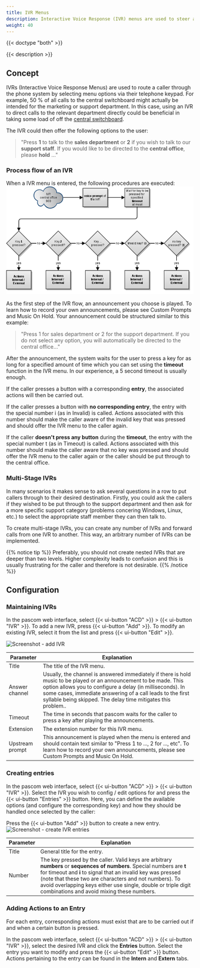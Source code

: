 ```yaml
---
title: IVR Menus
description: Interactive Voice Response (IVR) menus are used to steer and direct callers through option menus to enhance call routing and customer service.
weight: 40
---
```


{{< doctype "both" >}}
 
{{< description >}}

## Concept

IVRs (Interactive Voice Response Menus) are used to route a caller through the phone system by selecting menu options via their telephone keypad. For example, 50 % of all calls to the central switchboard might actually be intended for the marketing or support department. In this case, using an IVR to direct calls to the relevant department directly could be beneficial in taking some load of off the [central switchboard](https://www.pascom.net/en/call-center/ "pascom ContactCenter Tools").

The IVR could then offer the following options to the user:

> "Press **1** to talk to the **sales department** or **2** if you wish to talk to our **support staff**. If you would like to be directed to the **central office**, please **hold** ..."

### Process flow of an IVR

When a IVR menu is entered, the following procedures are executed:
![IVR Call Flow](ivr-call-flow.en.png "pascom phone system IVR call flow")

As the first step of the IVR flow, an announcement you choose is played. To learn how to record your own announcements, please see Custom Prompts and Music On Hold. Your announcement could be structured similar to this example:

> "Press 1 for sales department or 2 for the support department. If you do not select any option, you will automatically be directed to the central office..."

After the announcement, the system waits for the user to press a key for as long for a specified amount of time which you can set using the **timeout** function in the IVR menu. In our experience, a 5 second timeout is usually enough.

If the caller presses a button with a corresponding **entry**, the associated actions will then be carried out.

If the caller presses a button with **no corresponding entry**, the entry with the special number i (as in Invalid) is called. Actions associated with this number should make the caller aware of the invalid key that was pressed and should offer the IVR menu to the caller again.

If the caller **doesn't press any button** during the **timeout**, the entry with the special number t (as in Timeout) is called. Actions associated with this number should make the caller aware that no key was pressed and should offer the IVR menu to the caller again or the caller should be put through to the central office.

### Multi-Stage IVRs

In many scenarios it makes sense to ask several questions in a row to put callers through to their desired destination. Firstly, you could ask the callers if they wished to be put through to the support department and then ask for a more specific support category (problems concering Windows, Linux, etc.) to select the appropriate staff member they can then talk to.

To create multi-stage IVRs, you can create any number of IVRs and forward calls from one IVR to another. This way, an arbitrary number of IVRs can be implemented.

{{% notice tip %}}
Preferably, you should not create nested IVRs that are deeper than two levels. Higher complexity leads to confusion and this is usually frustrating for the caller and therefore is not desirable.
{{% /notice %}}

## Configuration

### Maintaining IVRs

In the pascom web interface, select {{< ui-button "ACD" >}} > {{< ui-button "IVR" >}}. To add a new IVR, press {{< ui-button "Add" >}}. To modify an existing IVR, select it from the list and press {{< ui-button "Edit" >}}.

![Screenshot - add IVR](/ivr_add.png?width=100% "add IVR")

|Parameter|Explanation|
|---------|---------|
|Title|The title of the IVR menu.
|Answer channel|Usually, the channel is answered immediately if there is hold music to be played or an announcement to be made. This option allows you to configure a delay (in milliseconds). In some cases, immediate answering of a call leads to the first syllable being skipped. The delay time mitigates this problem..|
|Timeout|The time in seconds that pascom waits for the caller to press a key after playing the announcements.
|Extension|The extension number for this IVR menu.|
|Upstream prompt|This announcement is played when the menu is entered and should contain text similar to "Press 1 to ..., 2 for ..., etc". To learn how to record your own announcements, please see Custom Prompts and Music On Hold.|

### Creating entries

In the pascom web interface, select {{< ui-button "ACD" >}} > {{< ui-button "IVR" >}}. Select the IVR you wish to config / edit options for and press the {{< ui-button "Entries" >}} button. Here, you can define the available options (and configure the corresponding key) and how they should be handled once selected by the caller:

Press the {{< ui-button "Add" >}} button to create a new entry.
![Screenshot - create IVR entries](/ivr_entries.png?width=100% "create IVR entries")

|Parameter|Explanation|
|---------|---------|
|Title|General title for the entry.|
|Number| The key pressed by the caller. Valid keys are arbitrary **numbers** or **sequences of numbers**. Special numbers are **t** for timeout and **i** to signal that an invalid key was pressed (note that these two are characters and not numbers). To avoid overlapping keys either use single, double or triple digit combinations and avoid mixing these numbers.|

### Adding Actions to an Entry

For each entry, corresponding actions must exist that are to be carried out if and when a certain button is pressed.

In the pascom web interface, select {{< ui-button "ACD" >}} > {{< ui-button "IVR" >}}, select the desired IVR and click the **Entries** button. Select the entry you want to modify and press the {{< ui-button "Edit" >}} button. Actions pertaining to the entry can be found in the **Intern** and **Extern** tabs.
